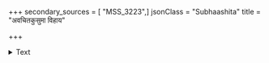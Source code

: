 +++
secondary_sources = [ "MSS_3223",]
jsonClass = "Subhaashita"
title = "अवचितकुसुमा विहाय"

+++

<details><summary>Text</summary>

अवचितकुसुमा विहाय वल्लीर् युवतिषु कोमलमाल्यमालिनीषु।  
पदमुपदधिरे कुलान्यलीनां नपरिचयो मलिनात्मनां प्रधानम्॥
</details>
